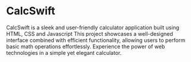 # CalcSwift
CalcSwift is a sleek and user-friendly calculator application built using HTML, CSS and Javascript This project showcases a well-designed interface combined with efficient functionality, allowing users to perform basic math operations effortlessly. Experience the power of web technologies in a simple yet elegant calculator.
